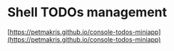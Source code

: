 # Shell TODOs management

[https://petmakris.github.io/console-todos-miniapp](https://petmakris.github.io/console-todos-miniapp)
